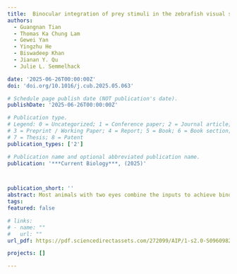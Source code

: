 ```yaml
---
title:  Binocular integration of prey stimuli in the zebrafish visual system
authors:
  - Guangnan Tian
  - Thomas Ka Chung Lam
  - Gewei Yan
  - Yingzhu He
  - Biswadeep Khan
  - Jianan Y. Qu
  - Julie L. Semmelhack

date: '2025-06-26T00:00:00Z'
doi: 'doi.org/10.1016/j.cub.2025.05.063'

# Schedule page publish date (NOT publication's date).
publishDate: '2025-06-26T00:00:00Z'

# Publication type.
# Legend: 0 = Uncategorized; 1 = Conference paper; 2 = Journal article;
# 3 = Preprint / Working Paper; 4 = Report; 5 = Book; 6 = Book section;
# 7 = Thesis; 8 = Patent
publication_types: ['2']

# Publication name and optional abbreviated publication name.
publication: '***Current Biology***, (2025)'



publication_short: ''
abstract: Most animals with two eyes combine the inputs to achieve binocular vision, which can serve numerous functions and is particularly useful in hunting prey. However, the mechanisms by which visual information from the two eyes are combined remain largely unknown. Here, we designed a device to reversibly occlude the eyes of a head-fixed zebrafish larva, and we used large-scale volumetric two-photon imaging to identify binocular neurons that respond to prey stimuli. We found that these binocular prey-responsive neurons (bino-PRNs) are primarily located in three areas, the pretectum, thalamus, and nucleus isthmi. We then characterized the bino-PRNs functional properties and found that their left and right eye receptive fields are offset to varying degrees, which would correspond to objects at naturalistic hunting distances for a larva with converged eyes. We also found that bino-PRNs have a significantly greater response in hunting trials, which could be the result of an eye convergence-related corollary discharge. We then optogenetically induced prey capture eye and tail movements and found that this hunting command activates PRNs in the pretectum, thalamus, and nucleus isthmi. These findings indicate that bino-PRNs receive visual and motor input that would allow them to encode prey position in three dimensions.
tags:
featured: false

# links:
# - name: ""
#   url: ""
url_pdf: https://pdf.sciencedirectassets.com/272099/AIP/1-s2.0-S0960982225006797/main.pdf?X-Amz-Security-Token=IQoJb3JpZ2luX2VjELr%2F%2F%2F%2F%2F%2F%2F%2F%2F%2FwEaCXVzLWVhc3QtMSJIMEYCIQCgkZma%2Bk%2Bbsfdv84D1Oj9MMnOZYRSYthrmd3fHM3B54AIhAJTC3NmSekWHHv3MiXnoOMDfLtSkPikUPlgKYl1cRBD6KrwFCLL%2F%2F%2F%2F%2F%2F%2F%2F%2F%2FwEQBRoMMDU5MDAzNTQ2ODY1IgzwnG8MYp9W5mYxJSgqkAXby7nyGw9Ok9Cht5AetTJzcyOih8CrHLdCi6ZScuIb43WeVVeJTMvcSDksGkdoG1YBezdwrCb8IKMxDpxNpXCd1UK6TyEFQmf%2FMpEirtcIG3bzyLAP23ND8dx%2Bg1%2Bnk62EIX8xoip38kdBZqq2RwpgVXxQImyJ3buMnQNUUST3lU14896w3tvN%2BBIAgq3epfRDnwLZbBi12JQJw%2FAT6sVzY%2BKnwNCo5tkmUjalyfSDDQ719e%2BmbHjQ97UCfKovcVcxLc89ndzC2A8fv%2BMcZQWlQtaoY2S%2FTKkDkBkyZoWgqbrj7CPhrPVzW3O0mfASSb7ILDyzF5wnNcfSqK8RGDSQDHdacwv9LCia1ZKUE%2Bc%2B86OyUgfpdA5h9vxDFKe6XnPXXJMmH9xd6y1ZShrTWSfG6j%2BE1HiaX%2BVtgGbDtsSaIPPBDEXWqGgx3hTAVJzALiGM8W33cJvvkh3i5ZznHBCg7BpmjtHy8wkQHJQdYGD3NpEy41UIKu45ECx96ZMGv48NIY8PmwNQOqEGuowGqD3GPhA%2BSfXCJkHtE%2FAxyIGfFD2CtwfiG2i%2B%2BrKZwH3sNM%2BXE%2Bpv0hO2LytbRODewLWeIBPd0BG%2BLtP1d%2BnXGVpauBmGsWMjgv9WgJtqZtt5p7%2F8nmLxjSvz71zxoaw3iWG%2BmWvok9BeTtgFSzsW3GWH0k4Kgu7B6mlK3kLlzNl0ZSOVmyasrcIdb%2B3azOKcQUAdqwDF3kGDmChmHyhEF0MlmC%2FmF0n7a0m0Xr5hAYjmOGMd53NLiohqjEbMp37UnRuV81splGCdq2O%2FAnsMiFL8P8P82FQZqYvYT2MJnBSXcLHRPeX%2BSn2QZhvBGi1vFvlpaH3ac4IIkapWdgqvIj9cfDCsxofDBjqwAVZo%2FlMUg1Qj1jXhNGghvDk%2BqkV7WapidynfgXEBXAAEM9c4Dkq%2Bdzy1PlPrPgpJgk%2B40J2XOBcX7oNfz04CtX96cMMv6qhfTsAzJU4JgsixxOd4%2FxyNKiwCQmzjIgZVQ1AzjbSgrPXKSga6YLBQi965ETkkWiD2FuPoY7A4%2FxWz2fd0EfvcyLJz1DBXA830k%2FCYmTS%2BDwYPJDHHq18WwoIbPMLdi3RkPPLyYDJ%2Fno4g&X-Amz-Algorithm=AWS4-HMAC-SHA256&X-Amz-Date=20250630T014255Z&X-Amz-SignedHeaders=host&X-Amz-Expires=300&X-Amz-Credential=ASIAQ3PHCVTYRLGRGJYJ%2F20250630%2Fus-east-1%2Fs3%2Faws4_request&X-Amz-Signature=fcb684e39bf8f74a311bc1a4d8acc17dd8b8b562c1d64355d85fce5baddcebb2&hash=19108bbec7a3c7ec49e3a8711638a5f0b9b426c18dcf3ff4fa80b684c71e8c0f&host=68042c943591013ac2b2430a89b270f6af2c76d8dfd086a07176afe7c76c2c61&pii=S0960982225006797&tid=spdf-44cd3986-f9d6-4da3-9572-c9d674909c97&sid=d1498a6e22b1f547d16b15b7e1ce4ac38dfagxrqa&type=client&tsoh=d3d3LnNjaWVuY2VkaXJlY3QuY29t&rh=d3d3LnNjaWVuY2VkaXJlY3QuY29t&ua=120d5d535359015c565106&rr=9579f841e868dd9e&cc=hk&kca=eyJrZXkiOiJmenVSNWc1dnRrZ2QzV1dEamtlczNIckpLdG56QmVVTjFnNzNFNndITlkrU3h6TExxYjF3aTRoS0lBUWlKQlcwS3BkOXNzbXExQzNxdWRqdTlqNkpxbk8vdWExN0FNYlpaVld2YTl4QnFOYVVkL0NESkxPWmI2aEF5TjVHUEZ0YXFOaEx1bVZaeXkrc2xzYk9DMUp1bitjU3dySHd1ZG8wNHArYVJZZ2pwWGFoR1lnMCIsIml2IjoiNzNiM2I2MzFlZDZhNmJlZThiMTVjODVmYTc5NzEyNGEifQ==_1751247782505

projects: []

---
```





